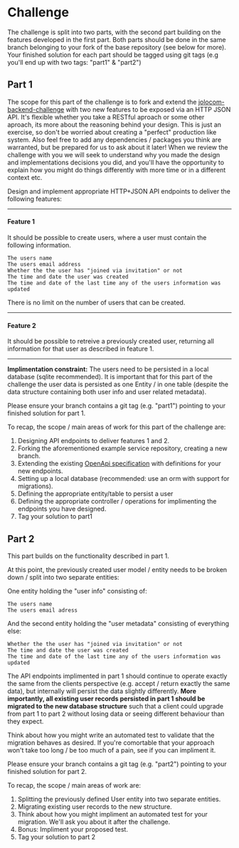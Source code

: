 # Challenge

The challenge is split into two parts, with the second part building on the features developed in the first part. Both parts should be done in the same branch belonging to your fork of the base repository (see below for more). Your finished solution for each part should be tagged using git tags (e.g you'll end up with two tags: "part1" & "part2")

## Part 1

The scope for this part of the challenge is to fork and extend the [jolocom-backend-challenge](https://github.com/jolocom/jolocom-backend-challenge) with two new features to be exposed via an HTTP JSON API. It's flexible whether you take a RESTful aproach or some other aproach, its more about the reasoning behind your design. This is just an exercise, so don't be worried about creating a "perfect" production like system. Also feel free to add any dependencies / packages you think are warranted, but be prepared for us to ask about it later! When we review the challenge with you we will seek to understand why you made the design and implementations decisions you did, and you'll have the opportunity to explain how you might do things differently with more time or in a different context etc.

Design and implement appropriate HTTP+JSON API endpoints to deliver the following features:

---

#### Feature 1

It should be possible to create users, where a user must contain the following information.

```
The users name
The users email address
Whether the the user has "joined via invitation" or not
The time and date the user was created
The time and date of the last time any of the users information was updated
```

There is no limit on the number of users that can be created.

---

#### Feature 2

It should be possible to retreive a previously created user, returning all information for that user as described in feature 1.

---

**Implimentation constraint:** The users need to be persisted in a local database (sqlite recommended). It is important that for this part of the challenge the user data is persisted as one Entity / in one table (despite the data structure containing both user info and user related metadata).

Please ensure your branch contains a git tag (e.g. "part1") pointing to your finished solution for part 1.

To recap, the scope / main areas of work for this part of the challenge are:

1. Designing API endpoints to deliver features 1 and 2.
2. Forking the aforementioned example service repository, creating a new branch.
3. Extending the existing [OpenApi specification](https://github.com/jolocom/jolocom-backend-challenge/blob/main/src/api/openapi.yaml) with definitions for your new endpoints.
4. Setting up a local database (recommended: use an orm with support for migrations).
5. Defining the appropriate entity/table to persist a user
6. Defining the appropriate controller / operations for implimenting the endpoints you have designed.
7. Tag your solution to part1

## Part 2

This part builds on the functionality described in part 1.

At this point, the previously created user model / entity needs to be broken down / split into two separate entities:

One entity holding the "user info" consisting of:

```
The users name
The users email adress
```

And the second entity holding the "user metadata" consisting of everything else:

```
Whether the the user has "joined via invitation" or not
The time and date the user was created
The time and date of the last time any of the users information was updated
```

The API endpoints implimented in part 1 should continue to operate exactly the same from the clients perspective (e.g. accept / return exactly the same data), but internally will persist the data slightly differently. **More importantly, all existing user records persisted in part 1 should be migrated to the new database structure** such that a client could upgrade from part 1 to part 2 without losing data or seeing different behaviour than they expect.

Think about how you might write an automated test to validate that the migration behaves as desired. If you're comortable that your approach won't take too long / be too much of a pain, see if you can impliment it.

Please ensure your branch contains a git tag (e.g. "part2") pointing to your finished solution for part 2.

To recap, the scope / main areas of work are:

1. Splitting the previously defined User entity into two separate entities.
2. Migrating existing user records to the new structure.
3. Think about how you might impliment an automated test for your migration. We'll ask you about it after the challenge.
4. Bonus: Impliment your proposed test.
5. Tag your solution to part 2
